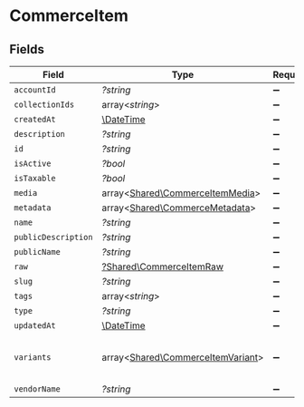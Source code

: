 # CommerceItem


## Fields

| Field                                                                           | Type                                                                            | Required                                                                        | Description                                                                     |
| ------------------------------------------------------------------------------- | ------------------------------------------------------------------------------- | ------------------------------------------------------------------------------- | ------------------------------------------------------------------------------- |
| `accountId`                                                                     | *?string*                                                                       | :heavy_minus_sign:                                                              | N/A                                                                             |
| `collectionIds`                                                                 | array<*string*>                                                                 | :heavy_minus_sign:                                                              | N/A                                                                             |
| `createdAt`                                                                     | [\DateTime](https://www.php.net/manual/en/class.datetime.php)                   | :heavy_minus_sign:                                                              | N/A                                                                             |
| `description`                                                                   | *?string*                                                                       | :heavy_minus_sign:                                                              | N/A                                                                             |
| `id`                                                                            | *?string*                                                                       | :heavy_minus_sign:                                                              | N/A                                                                             |
| `isActive`                                                                      | *?bool*                                                                         | :heavy_minus_sign:                                                              | N/A                                                                             |
| `isTaxable`                                                                     | *?bool*                                                                         | :heavy_minus_sign:                                                              | N/A                                                                             |
| `media`                                                                         | array<[Shared\CommerceItemMedia](../../Models/Shared/CommerceItemMedia.md)>     | :heavy_minus_sign:                                                              | N/A                                                                             |
| `metadata`                                                                      | array<[Shared\CommerceMetadata](../../Models/Shared/CommerceMetadata.md)>       | :heavy_minus_sign:                                                              | N/A                                                                             |
| `name`                                                                          | *?string*                                                                       | :heavy_minus_sign:                                                              | N/A                                                                             |
| `publicDescription`                                                             | *?string*                                                                       | :heavy_minus_sign:                                                              | N/A                                                                             |
| `publicName`                                                                    | *?string*                                                                       | :heavy_minus_sign:                                                              | N/A                                                                             |
| `raw`                                                                           | [?Shared\CommerceItemRaw](../../Models/Shared/CommerceItemRaw.md)               | :heavy_minus_sign:                                                              | N/A                                                                             |
| `slug`                                                                          | *?string*                                                                       | :heavy_minus_sign:                                                              | N/A                                                                             |
| `tags`                                                                          | array<*string*>                                                                 | :heavy_minus_sign:                                                              | N/A                                                                             |
| `type`                                                                          | *?string*                                                                       | :heavy_minus_sign:                                                              | N/A                                                                             |
| `updatedAt`                                                                     | [\DateTime](https://www.php.net/manual/en/class.datetime.php)                   | :heavy_minus_sign:                                                              | N/A                                                                             |
| `variants`                                                                      | array<[Shared\CommerceItemVariant](../../Models/Shared/CommerceItemVariant.md)> | :heavy_minus_sign:                                                              | first variant is the default variant                                            |
| `vendorName`                                                                    | *?string*                                                                       | :heavy_minus_sign:                                                              | N/A                                                                             |